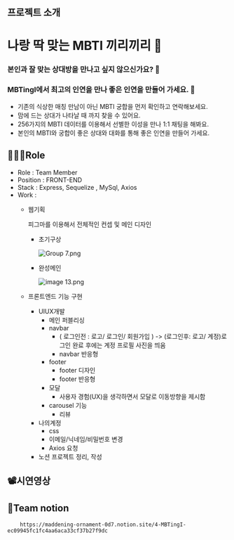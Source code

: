 


## 프로젝트 소개

# 나랑 딱 맞는 MBTI 끼리끼리 💜



### 본인과 잘 맞는 상대방을 만나고 싶지 않으신가요? 🥰

### **MBTingI**에서 최고의 인연을 만나 좋은 인연을 만들어 가세요. 👫

- 기존의 식상한 매칭 만남이 아닌 MBTI 궁합을 먼저 확인하고 연락해보세요.
- 맘에 드는 상대가 나타날 때 까지 찾을 수 있어요.
- 256가지의 MBTI 데이터를 이용해서 선별한 이성을 만나 1:1 채팅을 해봐요.
- 본인의 MBTI와 궁합이 좋은 상대와 대화를 통해 좋은 인연을 만들어 가세요.

## 👩🏻‍💻Role

- Role : Team Member
- Position : FRONT-END
- Stack : Express, Sequelize , MySql, Axios
- Work :
    - 웹기획
        
        피그마를 이용해서 전체적인 컨셉 및 메인 디자인
        
        - 초기구상
            
            ![Group 7.png](https://s3-us-west-2.amazonaws.com/secure.notion-static.com/54fb0d08-6962-48a4-b47b-0337873f351a/Group_7.png)
            
        - 완성메인
            
            ![image 13.png](https://s3-us-west-2.amazonaws.com/secure.notion-static.com/b5a54483-88d5-4b1f-9d70-aa061f704a66/image_13.png)
            
    - 프론트엔드 기능 구현
        - UIUX개발
            - 메인 퍼블리싱
            - navbar
                - ( 로그인전 : 로고/ 로그인/ 회원가입 ) -> (로그인후: 로고/ 계정)로그인 완료 후에는 계정 프로필 사진을 띄움
                - navbar 반응형
            - footer
                - footer 디자인
                - footer 반응형
            - 모달
                - 사용자 경험(UX)을 생각하면서 모달로 이동방향을 제시함
            - carousel 기능
                - 리뷰
        - 나의계정
            - css
            - 이메일/닉네임/비밀번호 변경
            - Axios 요청
        - 노션  프로젝트 정리, 작성
        
## 📽️시연영상

## 🔗Team notion       
        https://maddening-ornament-0d7.notion.site/4-MBTingI-ec09945fc1fc4aa6aca33cf37b27f9dc
